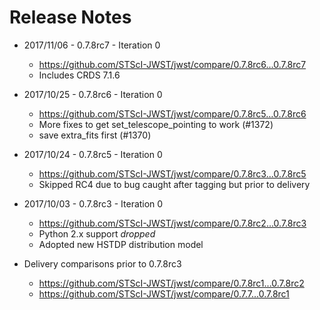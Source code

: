 # Release Notes

- 2017/11/06 - 0.7.8rc7 - Iteration 0
  - https://github.com/STScI-JWST/jwst/compare/0.7.8rc6...0.7.8rc7
  - Includes CRDS 7.1.6

- 2017/10/25 - 0.7.8rc6 - Iteration 0
  - https://github.com/STScI-JWST/jwst/compare/0.7.8rc5...0.7.8rc6
  - More fixes to get set_telescope_pointing to work (#1372)
  - save extra_fits first (#1370)

- 2017/10/24 - 0.7.8rc5 - Iteration 0
  - https://github.com/STScI-JWST/jwst/compare/0.7.8rc3...0.7.8rc5
  - Skipped RC4 due to bug caught after tagging but prior to delivery

- 2017/10/03 - 0.7.8rc3 - Iteration 0
  - https://github.com/STScI-JWST/jwst/compare/0.7.8rc2...0.7.8rc3
  - Python 2.x support *dropped*
  - Adopted new HSTDP distribution model

- Delivery comparisons prior to 0.7.8rc3
  - https://github.com/STScI-JWST/jwst/compare/0.7.8rc1...0.7.8rc2
  - https://github.com/STScI-JWST/jwst/compare/0.7.7...0.7.8rc1
